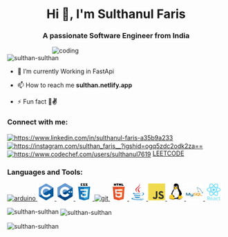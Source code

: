 <h1 align="center">Hi 👋, I'm Sulthanul Faris</h1>
<h3 align="center">A passionate Software Engineer from India</h3>

<img align="right" alt ="coding" width ="400px" src="https://i.pinimg.com/originals/81/17/8b/81178b47a8598f0c81c4799f2cdd4057.gif">


<p align="left"> <img src="https://komarev.com/ghpvc/?username=sulthan-sulthan&label=Profile%20views&color=0e75b6&style=flat" alt="sulthan-sulthan" /> </p>

- 🌱 I’m currently Working in FastApi 

- 📫 How to reach me **sulthan.netlify.app**

- ⚡ Fun fact **🙌✌️**
<style> .link1 { text-decoration: none; } </style>
<h3 align="left">Connect with me:</h3>
<p align="left">
<a href="https://www.linkedin.com/in/sulthanul-faris/" target="blank"><img align="center" src="https://raw.githubusercontent.com/rahuldkjain/github-profile-readme-generator/master/src/images/icons/Social/linked-in-alt.svg" alt="https://www.linkedin.com/in/sulthanul-faris-a35b9a233" height="30" width="40" /></a>
<a href="https://www.instagram.com/sulthan_faris__/profilecard/?igsh=MTUzeXB6anRpeGQ3dg==" target="blank"><img align="center" src="https://raw.githubusercontent.com/rahuldkjain/github-profile-readme-generator/master/src/images/icons/Social/instagram.svg" alt="https://instagram.com/sulthan_faris__?igshid=ogq5zdc2odk2za==" height="30" width="40" /></a>
<a href="https://www.codechef.com/users/https://www.codechef.com/users/sulthanul7619" target="blank"><img align="center" src="https://cdn.jsdelivr.net/npm/simple-icons@3.1.0/icons/codechef.svg" alt="https://www.codechef.com/users/sulthanul7619" height="30" width="40" /></a>
<a href="https://leetcode.com/u/Sulthan_faris/" target="blank" id = "link1">LEETCODE</a>
</p>

<h3 align="left">Languages and Tools:</h3>
<p align="left"> <a href="https://www.arduino.cc/" target="_blank" rel="noreferrer"> <img src="https://cdn.worldvectorlogo.com/logos/arduino-1.svg" alt="arduino" width="40" height="40"/> </a> <a href="https://www.cprogramming.com/" target="_blank" rel="noreferrer"> <img src="https://raw.githubusercontent.com/devicons/devicon/master/icons/c/c-original.svg" alt="c" width="40" height="40"/> </a> <a href="https://www.w3schools.com/cpp/" target="_blank" rel="noreferrer"> <img src="https://raw.githubusercontent.com/devicons/devicon/master/icons/cplusplus/cplusplus-original.svg" alt="cplusplus" width="40" height="40"/> </a> <a href="https://www.w3schools.com/css/" target="_blank" rel="noreferrer"> <img src="https://raw.githubusercontent.com/devicons/devicon/master/icons/css3/css3-original-wordmark.svg" alt="css3" width="40" height="40"/> </a> <a href="https://git-scm.com/" target="_blank" rel="noreferrer"> <img src="https://www.vectorlogo.zone/logos/git-scm/git-scm-icon.svg" alt="git" width="40" height="40"/> </a> <a href="https://www.w3.org/html/" target="_blank" rel="noreferrer"> <img src="https://raw.githubusercontent.com/devicons/devicon/master/icons/html5/html5-original-wordmark.svg" alt="html5" width="40" height="40"/> </a> <a href="https://www.java.com" target="_blank" rel="noreferrer"> <img src="https://raw.githubusercontent.com/devicons/devicon/master/icons/java/java-original.svg" alt="java" width="40" height="40"/> </a> <a href="https://developer.mozilla.org/en-US/docs/Web/JavaScript" target="_blank" rel="noreferrer"> <img src="https://raw.githubusercontent.com/devicons/devicon/master/icons/javascript/javascript-original.svg" alt="javascript" width="40" height="40"/> </a> <a href="https://www.linux.org/" target="_blank" rel="noreferrer"> <img src="https://raw.githubusercontent.com/devicons/devicon/master/icons/linux/linux-original.svg" alt="linux" width="40" height="40"/> </a> <a href="https://www.mysql.com/" target="_blank" rel="noreferrer"> <img src="https://raw.githubusercontent.com/devicons/devicon/master/icons/mysql/mysql-original-wordmark.svg" alt="mysql" width="40" height="40"/> </a> <a href="https://reactjs.org/" target="_blank" rel="noreferrer"> <img src="https://raw.githubusercontent.com/devicons/devicon/master/icons/react/react-original-wordmark.svg" alt="react" width="40" height="40"/> </a> </p>

<p><img align="left" src="https://github-readme-stats.vercel.app/api/top-langs?username=sulthan-sulthan&show_icons=true&locale=en&layout=compact" alt="sulthan-sulthan" /></p>

<p>&nbsp;<img align="center" src="https://github-readme-stats.vercel.app/api?username=sulthan-sulthan&show_icons=true&locale=en" alt="sulthan-sulthan" /></p>

<p><img align="center" src="https://github-readme-streak-stats.herokuapp.com/?user=sulthan-sulthan&" alt="sulthan-sulthan" /></p>
